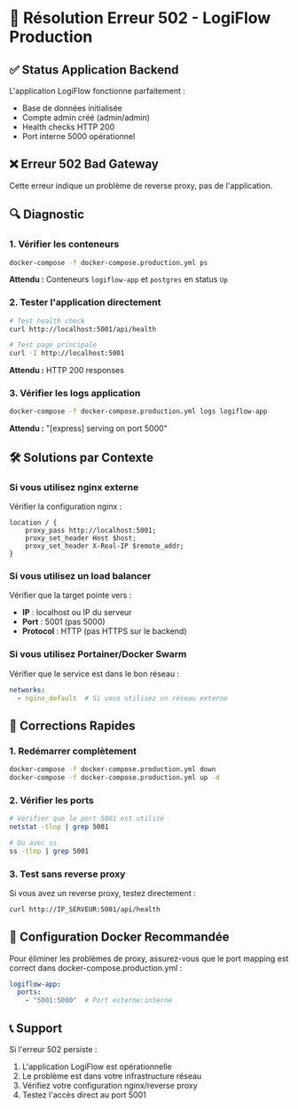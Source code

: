 # 🔧 Résolution Erreur 502 - LogiFlow Production

## ✅ Status Application Backend
L'application LogiFlow fonctionne parfaitement :
- Base de données initialisée
- Compte admin créé (admin/admin)
- Health checks HTTP 200
- Port interne 5000 opérationnel

## ❌ Erreur 502 Bad Gateway
Cette erreur indique un problème de reverse proxy, pas de l'application.

## 🔍 Diagnostic

### 1. Vérifier les conteneurs
```bash
docker-compose -f docker-compose.production.yml ps
```
**Attendu :** Conteneurs `logiflow-app` et `postgres` en status `Up`

### 2. Tester l'application directement
```bash
# Test health check
curl http://localhost:5001/api/health

# Test page principale
curl -I http://localhost:5001
```
**Attendu :** HTTP 200 responses

### 3. Vérifier les logs application
```bash
docker-compose -f docker-compose.production.yml logs logiflow-app
```
**Attendu :** "[express] serving on port 5000"

## 🛠️ Solutions par Contexte

### Si vous utilisez nginx externe
Vérifier la configuration nginx :
```nginx
location / {
    proxy_pass http://localhost:5001;
    proxy_set_header Host $host;
    proxy_set_header X-Real-IP $remote_addr;
}
```

### Si vous utilisez un load balancer
Vérifier que la target pointe vers :
- **IP** : localhost ou IP du serveur
- **Port** : 5001 (pas 5000)
- **Protocol** : HTTP (pas HTTPS sur le backend)

### Si vous utilisez Portainer/Docker Swarm
Vérifier que le service est dans le bon réseau :
```yaml
networks:
  - nginx_default  # Si vous utilisez un réseau externe
```

## 🔧 Corrections Rapides

### 1. Redémarrer complètement
```bash
docker-compose -f docker-compose.production.yml down
docker-compose -f docker-compose.production.yml up -d
```

### 2. Vérifier les ports
```bash
# Vérifier que le port 5001 est utilisé
netstat -tlnp | grep 5001

# Ou avec ss
ss -tlnp | grep 5001
```

### 3. Test sans reverse proxy
Si vous avez un reverse proxy, testez directement :
```bash
curl http://IP_SERVEUR:5001/api/health
```

## 🎯 Configuration Docker Recommandée

Pour éliminer les problèmes de proxy, assurez-vous que le port mapping est correct dans docker-compose.production.yml :

```yaml
logiflow-app:
  ports:
    - "5001:5000"  # Port externe:interne
```

## 📞 Support

Si l'erreur 502 persiste :
1. L'application LogiFlow est opérationnelle
2. Le problème est dans votre infrastructure réseau
3. Vérifiez votre configuration nginx/reverse proxy
4. Testez l'accès direct au port 5001